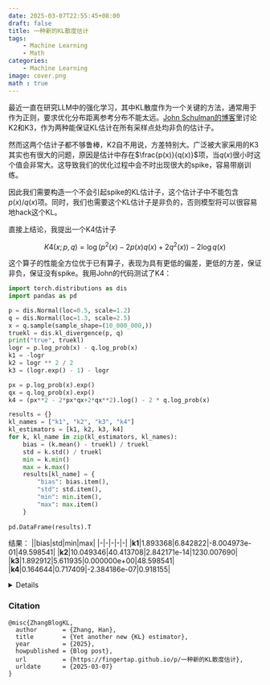 ```yaml
---
date: 2025-03-07T22:55:45+08:00
draft: false
title: 一种新的KL散度估计
tags:
    - Machine Learning
    - Math
categories:
    - Machine Learning
image: cover.png
math : true
---
```


最近一直在研究LLM中的强化学习，其中KL散度作为一个关键的方法，通常用于作为正则，要求优化分布距离参考分布不能太远。[John Schulman的博客](http://joschu.net/blog/kl-approx.html)里讨论K2和K3，作为两种能保证KL估计在所有采样点处均非负的估计子。

然而这两个估计子都不够鲁棒，K2自不用说，方差特别大。广泛被大家采用的K3其实也有很大的问题，原因是估计中存在$\frac{p(x)}{q(x)}$项，当$q(x)$很小时这个值会非常大。这导致我们的优化过程中会不时出现很大的spike，容易带崩训练。

因此我们需要构造一个不会引起spike的KL估计子，这个估计子中不能包含$p(x)/q(x)$项。同时，我们也需要这个KL估计子是非负的，否则模型将可以很容易地hack这个KL。

直接上结论，我提出一个K4估计子

$$
K4(x; p, q)=\log \left(p^2(x) - 2p(x)q(x) + 2q^2(x)\right) - 2\log q(x)  \tag{1}
$$

这个算子的性能全方位优于已有算子，表现为具有更低的偏差，更低的方差，保证非负，保证没有spike。我用John的代码测试了K4：

```python
import torch.distributions as dis
import pandas as pd

p = dis.Normal(loc=0.5, scale=1.2)
q = dis.Normal(loc=1.3, scale=2.5)
x = q.sample(sample_shape=(10_000_000,))
truekl = dis.kl_divergence(p, q)
print("true", truekl)
logr = p.log_prob(x) - q.log_prob(x)
k1 = -logr
k2 = logr ** 2 / 2
k3 = (logr.exp() - 1) - logr

px = p.log_prob(x).exp()
qx = q.log_prob(x).exp()
k4 = (px**2 - 2*px*qx+2*qx**2).log() - 2 * q.log_prob(x)

results = {}
kl_names = ["k1", "k2", "k3", "k4"]
kl_estimators = [k1, k2, k3, k4]
for k, kl_name in zip(kl_estimators, kl_names):
    bias = (k.mean() - truekl) / truekl
    std = k.std() / truekl
    min = k.min()
    max = k.max()
    results[kl_name] = {
        "bias": bias.item(),
        "std": std.item(),
        "min": min.item(),
        "max": max.item()
    }
    
pd.DataFrame(results).T
```
结果：
||bias|std|min|max|
|-|-|-|-|-|
|**k1**|1.893368|6.842822|-8.004973e-01|49.598541|
|**k2**|10.049346|40.413708|2.842171e-14|1230.007690|
|**k3**|1.892912|5.611935|0.000000e+00|48.598541|
|**k4**|0.164644|0.717409|-2.384186e-07|0.918155|

<details>

K4在式$(1)$中的形式等价于

$$
\log\left\{\left(\frac{p(x)}{q(x)}-1\right)^2+1\right\}
$$

这显然是大于0且在$\frac{p(x)}{q(x)}=1$处取得最小值0。

</details>

### Citation

```
@misc{ZhangBlogKL,
  author       = {Zhang, Han},
  title        = {Yet another new {KL} estimator},
  year         = {2025},
  howpublished = {Blog post},
  url          = {https://fingertap.github.io/p/一种新的KL散度估计},
  urldate      = {2025-03-07}
}
```